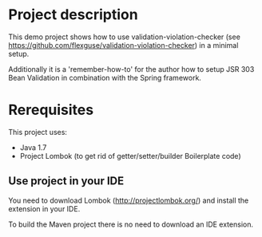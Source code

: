 # Project description
This demo project shows how to use validation-violation-checker (see https://github.com/flexguse/validation-violation-checker) in a minimal setup.

Additionally it is a 'remember-how-to' for the author how to setup JSR 303 Bean Validation in combination with the Spring framework.

# Rerequisites
This project uses:

- Java 1.7
- Project Lombok (to get rid of getter/setter/builder Boilerplate code)

## Use project in your IDE
You need to download Lombok (http://projectlombok.org/) and install the extension in your IDE.

To build the Maven project there is no need to download an IDE extension.